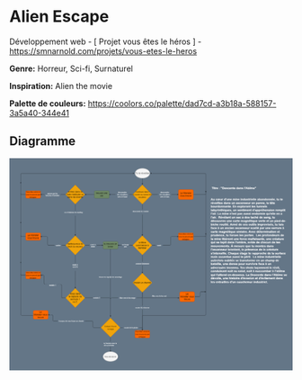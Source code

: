 # Alien Escape


Développement web - [ Projet vous êtes le héros ] -  https://smnarnold.com/projets/vous-etes-le-heros

 

**Genre:** Horreur, Sci-fi, Surnaturel

 

**Inspiration:** Alien the movie
 

**Palette de couleurs:** https://coolors.co/palette/dad7cd-a3b18a-588157-3a5a40-344e41

 

## Diagramme

 
![](./assets/drawio/schema2)
